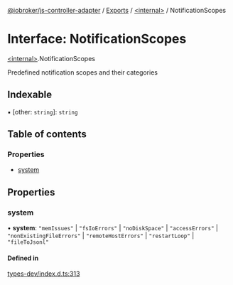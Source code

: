 [@iobroker/js-controller-adapter](../README.md) / [Exports](../modules.md) / [\<internal\>](../modules/internal_.md) / NotificationScopes

# Interface: NotificationScopes

[\<internal\>](../modules/internal_.md).NotificationScopes

Predefined notification scopes and their categories

## Indexable

▪ [other: `string`]: `string`

## Table of contents

### Properties

- [system](internal_.NotificationScopes.md#system)

## Properties

### system

• **system**: ``"memIssues"`` \| ``"fsIoErrors"`` \| ``"noDiskSpace"`` \| ``"accessErrors"`` \| ``"nonExistingFileErrors"`` \| ``"remoteHostErrors"`` \| ``"restartLoop"`` \| ``"fileToJsonl"``

#### Defined in

[types-dev/index.d.ts:313](https://github.com/ioBroker/ioBroker.js-controller/blob/04f0eac95/packages/types-dev/index.d.ts#L313)
